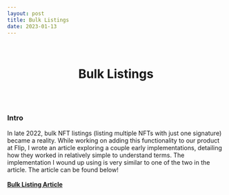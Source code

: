 ```yaml
---
layout: post
title: Bulk Listings
date: 2023-01-13
---
```

<br/>
<h1 style="font-weight: bold; text-align: center;">Bulk Listings</h1>
<br/>
<br/>
  
### **Intro**
In late 2022, bulk NFT listings (listing multiple NFTs with just one signature) became a reality. While working on adding this functionality to our product at Flip, I wrote an article exploring a couple early implementations, detailing how they worked in relatively simple to understand terms. The implementation I wound up using is very similar to one of the two in the article. The article can be found below!
<br/>
<br/>
<a href="https://flip.xyz/updates/bulk-listing-season" style="text-align: center; font-weight: bold">Bulk Listing Article</a>
<br/>
<br/>
